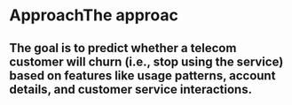# ApproachThe approac
## The goal is to predict whether a telecom customer will churn (i.e., stop using the service) based on features like usage patterns, account details, and customer service interactions. 



